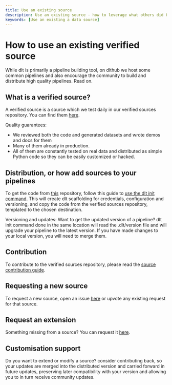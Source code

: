 ```yaml
---
title: Use an existing source
description: Use an existing source - how to leverage what others did before you
keywords: [Use an existing a data source]
---
```


# How to use an existing verified source

While dlt is primarily a pipeline building tool, on dlthub we host some common pipelines and also encourage the community to build and distribute high quality pipelines.
Read on.

## What is a verified source?

A verified source is a source which we test daily in our verified sources repository.
You can find them [here](../dlt-ecosystem/verified-sources).

Quality guarantees:
- We reviewed both the code and generated datasets and wrote demos and docs for them
- Many of them already in production.
- All of them are constantly tested on real data and distributed as simple Python code so they can be easily customized or hacked.

## Distribution, or how add sources to your pipelines

To get the code from [this](https://github.com/dlt-hub/verified-sources) repository, follow this guide to [use the dlt init command](../walkthroughs/add-a-verified-source).
This will create dlt scaffolding for credentials, configuration and versioning,
and copy the code from the verified sources repository, templated to the chosen destination.

Versioning and updates: Want to get the updated version of a pipeline? dlt init command done in the same location will read
the .dlt/version file and will upgrade your pipeline to the latest version. If you have
made changes to your local version, you will need to merge them.

## Contribution

To contribute to the verified sources repository, please read the [source contribution guide](https://github.com/dlt-hub/verified-sources/blob/master/CONTRIBUTING.md).

## Requesting a new source

To request a new source, open an issue [here](https://github.com/dlt-hub/verified-sources/issues/new?template=source-request.md) or upvote any existing request for that source.

## Request an extension

Something missing from a source? You can request it [here](https://github.com/dlt-hub/verified-sources/issues/new?template=extend-a-source.md).

## Customisation support

Do you want to extend or modify a source? consider contributing back,
so your updates are merged into the distributed version and carried forward in future updates,
preserving later compatibility with your version and allowing you to in turn
receive community updates.

